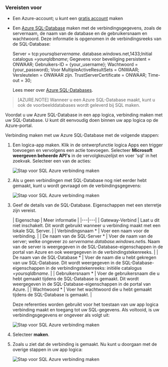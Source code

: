 ### <a name="prerequisites"></a>Vereisten voor
- Een Azure-account; u kunt een [gratis account](https://azure.microsoft.com/free) maken
- Een [Azure SQL-Database](../articles/sql-database/sql-database-get-started.md) maken met de verbindingsgegevens, zoals de servernaam, de naam van de database en de gebruikersnaam en wachtwoord. Deze informatie is opgenomen in de verbindingsreeks van de SQL-Database:
  
    Server = tcp:*yoursqlservername*. database.windows.net,1433;Initial catalogus =*yourqldbname*; Gegevens voor beveiliging persistent = ONWAAR; Gebruikers-ID = {your_username}; Wachtwoord = {your_password}; Voor MultipleActiveResultSets = ONWAAR; Versleutelen = ONWAAR zijn. TrustServerCertificate = ONWAAR; Time-out = 30;

    Lees meer over [Azure SQL-Databases](https://azure.microsoft.com/services/sql-database).

> [AZURE.NOTE] Wanneer u een Azure SQL-Database maakt, kunt u ook de voorbeelddatabases wordt geleverd bij SQL maken. 



Voordat u uw Azure SQL-Database in een app logica, verbinding maken met uw SQL-Database. U kunt dit eenvoudig doen binnen uw app logica op de Azure-portal.  

Verbinding maken met uw Azure SQL-Database met de volgende stappen:  

1. Een logica-app maken. Klik in de ontwerpfunctie logica Apps een trigger toevoegen en vervolgens een actie toevoegen. Selecteer **Microsoft weergeven beheerde API's** in de vervolgkeuzelijst en voer 'sql' in het zoekvak. Selecteer een van de acties:  

    ![Stap voor SQL Azure verbinding maken](./media/connectors-create-api-sqlazure/sql-actions.png)

2. Als u geen verbindingen met SQL-Database nog niet eerder hebt gemaakt, kunt u wordt gevraagd om de verbindingsgegevens:  

    ![Stap voor SQL Azure verbinding maken](./media/connectors-create-api-sqlazure/connection-details.png) 

3. Geef de details van de SQL-Database. Eigenschappen met een sterretje zijn vereist.

    | Eigenschap | Meer informatie |
|---|---|
| Gateway-Verbind | Laat u dit niet inschakelt. Dit wordt gebruikt wanneer u verbinding maakt met een lokale SQL Server. |
| Verbindingsnaam * | Voer een naam voor de verbinding. | 
| De naam van de SQL-Server * | Voer de naam van de server; welke ongeveer zo *servername.database.windows.net*is. Naam van de server is weergegeven in de SQL-Database-eigenschappen in de portal van Azure en ook weergegeven in de verbindingstekenreeks. | 
| De naam van de SQL-Database * | Voer de naam die u hebt gekregen van uw SQL-Database. Dit wordt weergegeven in de SQL-Database-eigenschappen in de verbindingstekenreeks: initiële catalogus =*yoursqldbname*. | 
| Gebruikersnaam * | Voer de gebruikersnaam die u hebt gemaakt tijdens de SQL-Database is gemaakt. Dit wordt weergegeven in de SQL-Database-eigenschappen in de portal van Azure. | 
| Wachtwoord * | Voer het wachtwoord die u hebt gemaakt tijdens de SQL-Database is gemaakt. | 

    Deze referenties worden gebruikt voor het toestaan van uw app logica verbinding maakt en toegang tot uw SQL-gegevens. Als voltooid, is uw verbindingsgegevens er ongeveer als volgt uit:  

    ![Stap voor SQL Azure verbinding maken](./media/connectors-create-api-sqlazure/sample-connection.png) 

4. Selecteer **maken**. 

5. Zoals u ziet dat de verbinding is gemaakt. Nu kunt u doorgaan met de overige stappen in uw app logica: 

    ![Stap voor SQL Azure verbinding maken](./media/connectors-create-api-sqlazure/table.png)